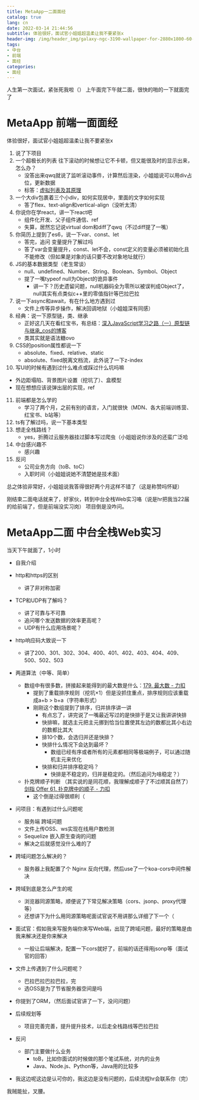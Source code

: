 ```yaml
---
title: MetaApp一二面面经
catalog: true
lang: cn
date: 2022-03-14 21:44:56 
subtitle: 体验很好，面试官小姐姐超温柔让我不要紧张x
header-img: /img/header_img/galaxy-ngc-3190-wallpaper-for-2880x1800-60-653.jpg
tags:
- 中台
- 前端
- 面经
categories:
- 面经
---
```

人生第一次面试，紧张死我啦（）
上午面完下午就二面，很快的啪的一下就面完了

# MetaApp 前端一面面经

体验很好，面试官小姐姐超温柔让我不要紧张x

1. 说了下项目
2. 一个超极长的列表 往下滚动的时候想让它不卡顿，但又能很及时的显示出来，怎么办？
   - 没答出来qwq就说了监听滚动事件，计算然后渲染，小姐姐说可以用div占位，更新数据
   - 标答：[虚拟列表及其原理](https://blog.csdn.net/weixin_39233022/article/details/113949343)
3. 一个大div包裹着三个小div，如何实现居中，里面的文字如何实现
   - 答了flex、text-align和vertical-align（没听太清）
4. 你说你在学react，讲一下react吧
   - 组件化开发、父子组件通信、ref
   - 失算，居然忘记说virtual dom和diff了qwq（不过diff提了一嘴）
5. 你简历上提到了es6，说一下var、const、let
   - 答完，追问 变量提升了解过吗
   - 答了var会变量提升，const、let不会，const定义的变量必须被初始化且不能修改（但如果是对象的话只要不改对象地址就行）
6. JS的基本数据类型（老生常谈）
   - null、undefined、Number、String、Boolean、Symbol、Object
   - 提了一嘴typeof null为Object的诡异事件
     - 讲一下？历史遗留问题，null机器码全为零所以被误判成Object了，null其实有点类似c++里的零值指针等巴拉巴拉
7. 说一下async和await，有在什么地方遇到过
   - 文件上传等异步操作，解决回调地狱（小姐姐深有同感）
8. 经典：说一下原型链，类、继承
   - 正好这几天在看红宝书，有总结：[深入JavaScript学习之路（一）原型链与继承_cos的博客](https://blog.csdn.net/qq_45890533/article/details/123332872)
   - 类其实就是语法糖ovo
9. CSS的position属性都说一下
   - absolute、fixed、relative、static
   - absolute、fixed脱离文档流，此外说了一下z-index
10. 写UI的时候有遇到过什么难点或踩过什么坑吗嘛
   - 外边距塌陷、背景图片设置（挖坑了）、盒模型
   - 现在想想应该说弹出层的实现，ref
11. 前端都是怎么学的
    - 学习了两个月，之前有别的语言，入门就很快（MDN、各大前端训练营、红宝书、b站等）
12. ts有了解过吗，说一下基本类型
13. 想走全栈路线？
    - yes，折腾过云服务器挂过脚本写过爬虫（小姐姐说你涉及的还蛮广泛哈
14. 中台感兴趣不
    - 感兴趣
15. 反问
    - 公司业务方向（toB、toC）
    - 入职时间（小姐姐说她不清楚她是技术面）

总之体验非常好，小姐姐说我答得很好两个月这样不错了（这是称赞吗怀疑）

刚结束二面电话就来了，好家伙，转到中台全栈Web实习咯（说是hr把我当22届的给前端了，但是前端没实习岗）
项目倒是没咋问。

# MetaApp二面 中台全栈Web实习

当天下午就面了，1小时

- 自我介绍
- http和https的区别
  - 讲了非对称加密
- TCP和UDP有了解吗？
  - 讲了可靠与不可靠
  - 追问哪个发送数据的效率更高呢？
  - UDP有什么应用场景呢？
- http响应码大致说一下
  - 讲了200、301、302、304、400、401、402、403、404、409、500、502、503
- 两道算法（中等、简单）

  - 数组中有很多数，拼接起来能得到的最大数是什么：[179. 最大数 - 力扣](https://leetcode-cn.com/problems/largest-number/)
    - 提到了重载排序规则（挖坑×1）但是没抓住重点，排序规则应该重载成a+b > b+a（字符串形式）
    - 刚刚这个数组提到了排序，归并排序讲一讲
      - 有点忘了，讲完说了一嘴最近写过的是快排于是又让我讲讲快排
      - 快排嘛，就选主元把主元挪到恰当位置使其左边的数都比其小右边的数都比其大
      - 排10个数，会选归并还是快排？
      - 快排什么情况下会达到最坏？
        - 数组已经有序或者所有的元素都相同等极端例子，可以通过随机主元来优化
      - 快排和归并排序稳定吗？ 
        - 快排是不稳定的，归并是稳定的。（然后追问为啥稳定？）
  - 扑克牌顺子判断 （其实说的是同花顺，我理解成顺子了不过顺其自然了）[剑指 Offer 61. 扑克牌中的顺子 - 力扣](https://leetcode-cn.com/problems/bu-ke-pai-zhong-de-shun-zi-lcof/)
    - 这个倒是过得很顺利（
- 问项目：有遇到过什么问题呢

  - 服务端 跨域问题
  - 文件上传OSS、ws实现在线用户数检测
  - Sequelize 嵌入原生查询的问题
  - 解决之后就感觉没什么难的了
- 跨域问题怎么解决的？

  - 服务器上我配置了个 Nginx 反向代理，然后use了一个koa-cors中间件解决
- 跨域到底是怎么产生的呢

  - 浏览器同源策略，顺便说了下常见解决策略（cors、jsonp、proxy代理等）
  - 还想讲下为什么用同源策略呢面试官说不用讲那么详细了下一个（
- 面试官：假如我来写服务端你来写Web端，出现了跨域问题，最好的策略是由我来解决还是你来解决

  - 一般让后端解决，配置一下cors就好了，前端的话还得用jsonp等（面试官的回答）
- 文件上传遇到了什么问题呢？

  - 巴拉巴拉巴拉巴拉，完
  - 选OSS是为了节省服务器空间是吗
- 你提到了ORM，（然后面试官讲了一下，没问问题）
- 后续规划等
  - 项目完善完善，提升提升技术，以后走全栈路线等巴拉巴拉
- 反问
  - 部门主要做什么业务
    - toB，比如你面试的时候做的那个笔试系统，对内的业务
    - Java、Node.js、Python等，Java用的比较多
- 我这边呢这边是认可你的，我这边是没有问题的，后续流程hr会联系你（完）

我贼能扯，叉腰。